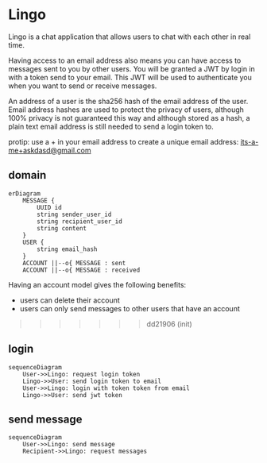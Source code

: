 # Lingo
Lingo is a chat application that allows users to chat with each other in real time. 

Having access to an email address also means you can have access to messages sent to you by other users. 
You will be granted a JWT by login in with a token send to your email. 
This JWT will be used to authenticate you when you want to send or receive messages.

An address of a user is the sha256 hash of the email address of the user. Email address hashes are used to protect the privacy of users, although 100% privacy is not guaranteed this way and although stored as a hash, a plain text email address is still needed to send a login token to.

protip: use a + in your email address to create a unique email address: its-a-me+askdasd@gmail.com

## domain
```mermaid
erDiagram
    MESSAGE {
        UUID id
        string sender_user_id
        string recipient_user_id
        string content
    }
    USER {
        string email_hash
    }
    ACCOUNT ||--o{ MESSAGE : sent
    ACCOUNT ||--o{ MESSAGE : received
```

Having an account model gives the following benefits:
- users can delete their account
- users can only send messages to other users that have an account

>>>>>>> dd21906 (init)
## login
```mermaid
sequenceDiagram
    User->>Lingo: request login token
    Lingo->>User: send login token to email
    User->>Lingo: login with token token from email
    Lingo->>User: send jwt token
```

## send message
```mermaid
sequenceDiagram
    User->>Lingo: send message
    Recipient->>Lingo: request messages
```